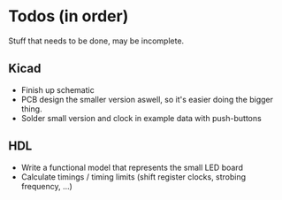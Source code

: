 # Todos (in order)

Stuff that needs to be done, may be incomplete.

## Kicad
- Finish up schematic
- PCB design the smaller version aswell, so it's easier doing the bigger thing.
- Solder small version and clock in example data with push-buttons

## HDL
- Write a functional model that represents the small LED board
- Calculate timings / timing limits (shift register clocks, strobing frequency, ...)